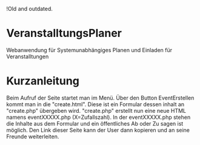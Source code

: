 !Old and outdated.

# VeranstalltungsPlaner
Webanwendung für Systemunabhängiges Planen und Einladen für Veranstalltungen

# Kurzanleitung
Beim Aufruf der Seite startet man im Menü.
Über den Button EventErstellen kommt man in die "create.html".
Diese ist ein Formular dessen inhalt an "create.php" übergeben wird.
"create.php" erstellt nun eine neue HTML namens eventXXXXX.php (X=Zufallszahl).
In der eventXXXXX.php stehen die Inhalte aus dem Formular und ein öffentliches Ab oder Zu sagen ist möglich.
Den Link dieser Seite kann der User dann kopieren und an seine Freunde weiterleiten.
